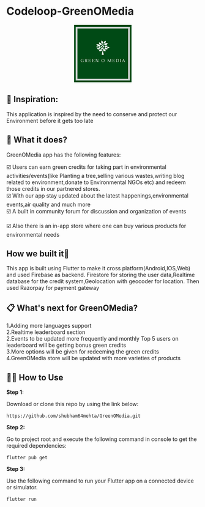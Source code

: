 # Codeloop-GreenOMedia 
<p align="center">
  <a href="#" style=" -webkit-user-select: none;-ms-user-select: none;user-select: none;">
    <img src="https://github.com/shubham64mehta/GreenOMedia/blob/main/greenomedia/images/Logo.jpeg" alt="Logo" width="150" height="150">
  </a>
  </p>
  
## 📌 Inspiration:
This application is inspired by the need to conserve and protect our Environment before it gets too late

## 🎯 What it does?
GreenOMedia app has the following features:<br>
 
:ballot_box_with_check: Users can earn green credits for taking part in environmental activities/events(like Planting a tree,selling various wastes,writing blog related to environment,donate to Environmental NGOs etc) and redeem those credits in our partnered stores.<br>
:ballot_box_with_check: With our app stay updated about the latest happenings,environmental events,air quality and much more<br> 
:ballot_box_with_check: A built in community forum for discussion and organization of events<br>

:ballot_box_with_check: Also there is an in-app store where one can buy various products for environmental needs <br>

## How we built it:iphone:
This app is built using Flutter to make it cross platform(Android,IOS,Web) and used Firebase as backend.
Firestore for storing the user data,Realtime database for the credit system,Geolocation with geocoder for location.
Then used Razorpay for payment gateway


## 📋 What's next for GreenOMedia?
1.Adding more languages support<br>
2.Realtime leaderboard section<br>
2.Events to be updated more frequently and monthly Top 5 users on leaderboard will be getting bonus green credits<br> 
3.More options will be given for redeeming the green credits<br>
4.GreenOMedia store will be updated with more varieties of products<br>


## 🚴‍♂️ How to Use 

**Step 1:**

Download or clone this repo by using the link below:

```
https://github.com/shubham64mehta/GreenOMedia.git
```

**Step 2:**

Go to project root and execute the following command in console to get the required dependencies: 

```
flutter pub get 
```

**Step 3:**

Use the following command to run your Flutter app on a connected device or simulator.

```
flutter run
```
